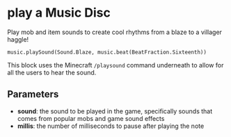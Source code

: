# play a Music Disc

Play mob and item sounds to create cool rhythms from a blaze to a villager haggle!

```sig
music.playSound(Sound.Blaze, music.beat(BeatFraction.Sixteenth))
```

This block uses the Minecraft `/playsound` command underneath to allow for all the users to hear the sound.

## Parameters


* **sound**: the sound to be played in the game, specifically sounds that comes from popular mobs and game sound effects
* **millis**: the number of milliseconds to pause after playing the note